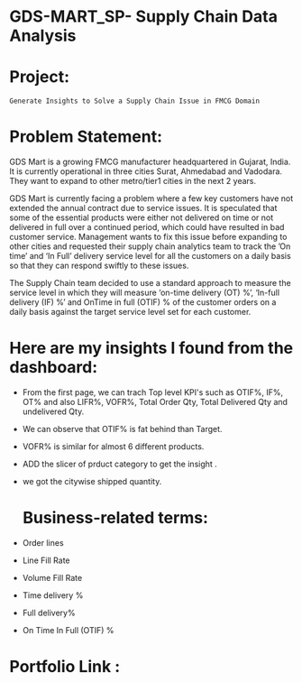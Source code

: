 # GDS-MART_SP- Supply Chain Data Analysis

# Project:
    Generate Insights to Solve a Supply Chain Issue in FMCG Domain

# Problem Statement:
GDS Mart is a growing FMCG manufacturer headquartered in Gujarat, India. It is currently operational in three cities Surat, Ahmedabad and Vadodara. They want to expand to other metro/tier1 cities in the next 2 years.

GDS Mart is currently facing a problem where a few key customers have not extended the annual contract due to service issues. It is speculated that some of the essential products were either not delivered on time or not delivered in full over a continued period, which could have resulted in bad customer service. Management wants to fix this issue before expanding to other cities and requested their supply chain analytics team to track the ’On time’ and ‘In Full’ delivery service level for all the customers on a daily basis so that they can respond swiftly to these issues.

The Supply Chain team decided to use a standard approach to measure the service level in which they will measure ‘on-time delivery (OT) %’, ‘In-full delivery (IF) %’ and OnTime in full (OTIF) % of the customer orders on a daily basis against the target service level set for each customer.


# Here are my insights I found from the dashboard:
- From the first page, we can trach Top level KPI's such as OTIF%, IF%, OT% and also LIFR%, VOFR%, Total Order Qty, Total Delivered Qty and undelivered Qty.
- We can observe that OTIF% is fat behind than Target.
- VOFR% is similar for almost 6 different products.
- ADD the slicer of prduct category to get the insight .
- we got the citywise shipped quantity.

  # Business-related terms:
- Order lines
- Line Fill Rate
- Volume Fill Rate
- Time delivery %
- Full delivery%
- On Time In Full (OTIF) %
  
# Portfolio Link :

